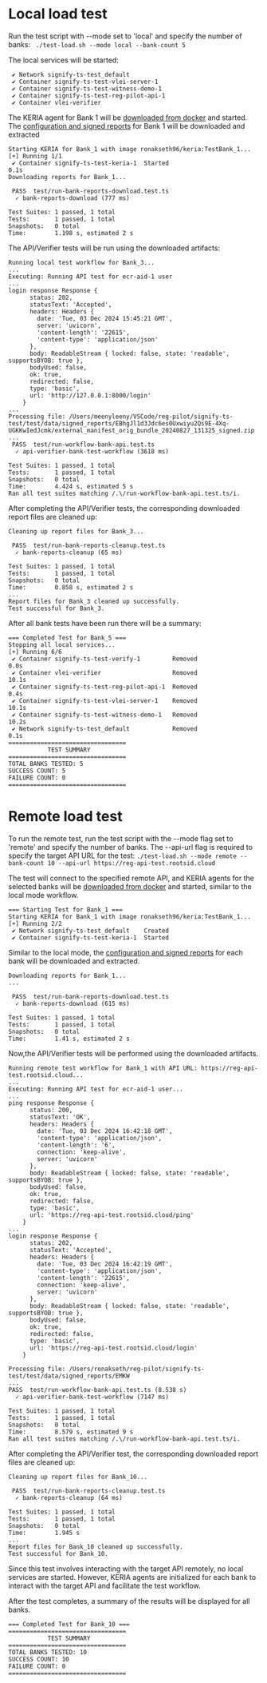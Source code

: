 # Local load test

Run the test script with --mode set to 'local' and specify the number of banks:
` ./test-load.sh --mode local --bank-count 5`

The local services will be started:

```
 ✔ Network signify-ts-test_default
 ✔ Container signify-ts-test-vlei-server-1
 ✔ Container signify-ts-test-witness-demo-1
 ✔ Container signify-ts-test-reg-pilot-api-1
 ✔ Container vlei-verifier
```

The KERIA agent for Bank 1 will be [downloaded from docker](https://hub.docker.com/r/ronakseth96/keria/tags) and started.
The [configuration and signed reports](https://github.com/aydarng/bank_reports) for Bank 1 will be downloaded and extracted

```
Starting KERIA for Bank_1 with image ronakseth96/keria:TestBank_1...
[+] Running 1/1
 ✔ Container signify-ts-test-keria-1  Started                                                                                0.1s
Downloading reports for Bank_1...
```

```
 PASS  test/run-bank-reports-download.test.ts
  ✓ bank-reports-download (777 ms)

Test Suites: 1 passed, 1 total
Tests:       1 passed, 1 total
Snapshots:   0 total
Time:        1.198 s, estimated 2 s
```

The API/Verifier tests will be run using the downloaded artifacts:

```
Running local test workflow for Bank_3...
...
Executing: Running API test for ecr-aid-1 user
...
login response Response {
      status: 202,
      statusText: 'Accepted',
      headers: Headers {
        date: 'Tue, 03 Dec 2024 15:45:21 GMT',
        server: 'uvicorn',
        'content-length': '22615',
        'content-type': 'application/json'
      },
      body: ReadableStream { locked: false, state: 'readable', supportsBYOB: true },
      bodyUsed: false,
      ok: true,
      redirected: false,
      type: 'basic',
      url: 'http://127.0.0.1:8000/login'
    }
...
Processing file: /Users/meenyleeny/VSCode/reg-pilot/signify-ts-test/test/data/signed_reports/EBhgJl1d3Jdc6es0Uxwiyu2Qs9E-4Xq-UGKKwIedJcmk/external_manifest_orig_bundle_20240827_131325_signed.zip
...
 PASS  test/run-workflow-bank-api.test.ts
  ✓ api-verifier-bank-test-workflow (3618 ms)

Test Suites: 1 passed, 1 total
Tests:       1 passed, 1 total
Snapshots:   0 total
Time:        4.424 s, estimated 5 s
Ran all test suites matching /.\/run-workflow-bank-api.test.ts/i.
```

After completing the API/Verifier tests, the corresponding downloaded report files are cleaned up:

```
Cleaning up report files for Bank_3...
```

```
 PASS  test/run-bank-reports-cleanup.test.ts
  ✓ bank-reports-cleanup (65 ms)

Test Suites: 1 passed, 1 total
Tests:       1 passed, 1 total
Snapshots:   0 total
Time:        0.858 s, estimated 2 s
...
Report files for Bank_3 cleaned up successfully.
Test successful for Bank_3.
```

After all bank tests have been run there will be a summary:

```
=== Completed Test for Bank_5 ===
Stopping all local services...
[+] Running 6/6
 ✔ Container signify-ts-test-verify-1         Removed                                                                                                                                                  0.0s
 ✔ Container vlei-verifier                    Removed                                                                                                                                                 10.1s
 ✔ Container signify-ts-test-reg-pilot-api-1  Removed                                                                                                                                                  0.4s
 ✔ Container signify-ts-test-vlei-server-1    Removed                                                                                                                                                 10.1s
 ✔ Container signify-ts-test-witness-demo-1   Removed                                                                                                                                                 10.2s
 ✔ Network signify-ts-test_default            Removed                                                                                                                                                  0.1s
=================================
           TEST SUMMARY
=================================
TOTAL BANKS TESTED: 5
SUCCESS COUNT: 5
FAILURE COUNT: 0
=================================
```

# Remote load test

To run the remote test, run the test script with the --mode flag set to 'remote' and specify the number of banks. The --api-url flag is required to specify the target API URL for the test: `./test-load.sh --mode remote --bank-count 10 --api-url https://reg-api-test.rootsid.cloud`

The test will connect to the specified remote API, and KERIA agents for the selected banks will be [downloaded from docker](https://hub.docker.com/r/ronakseth96/keria/tags) and started, similar to the local mode workflow.

```
=== Starting Test for Bank_1 ===
Starting KERIA for Bank_1 with image ronakseth96/keria:TestBank_1...
[+] Running 2/2
 ✔ Network signify-ts-test_default    Created
 ✔ Container signify-ts-test-keria-1  Started
```

Similar to the local mode, the [configuration and signed reports](https://github.com/aydarng/bank_reports) for each bank will be downloaded and extracted.

```
Downloading reports for Bank_1...
...

 PASS  test/run-bank-reports-download.test.ts
  ✓ bank-reports-download (615 ms)

Test Suites: 1 passed, 1 total
Tests:       1 passed, 1 total
Snapshots:   0 total
Time:        1.41 s, estimated 2 s
```

Now,the API/Verifier tests will be performed using the downloaded artifacts.

```
Running remote test workflow for Bank_1 with API URL: https://reg-api-test.rootsid.cloud...
...
Executing: Running API test for ecr-aid-1 user...
...
ping response Response {
      status: 200,
      statusText: 'OK',
      headers: Headers {
        date: 'Tue, 03 Dec 2024 16:42:18 GMT',
        'content-type': 'application/json',
        'content-length': '6',
        connection: 'keep-alive',
        server: 'uvicorn'
      },
      body: ReadableStream { locked: false, state: 'readable', supportsBYOB: true },
      bodyUsed: false,
      ok: true,
      redirected: false,
      type: 'basic',
      url: 'https://reg-api-test.rootsid.cloud/ping'
    }
...
login response Response {
      status: 202,
      statusText: 'Accepted',
      headers: Headers {
        date: 'Tue, 03 Dec 2024 16:42:19 GMT',
        'content-type': 'application/json',
        'content-length': '22615',
        connection: 'keep-alive',
        server: 'uvicorn'
      },
      body: ReadableStream { locked: false, state: 'readable', supportsBYOB: true },
      bodyUsed: false,
      ok: true,
      redirected: false,
      type: 'basic',
      url: 'https://reg-api-test.rootsid.cloud/login'
    }
```

```
Processing file: /Users/ronakseth/reg-pilot/signify-ts-test/test/data/signed_reports/EMKW
...
PASS  test/run-workflow-bank-api.test.ts (8.538 s)
  ✓ api-verifier-bank-test-workflow (7147 ms)

Test Suites: 1 passed, 1 total
Tests:       1 passed, 1 total
Snapshots:   0 total
Time:        8.579 s, estimated 9 s
Ran all test suites matching /.\/run-workflow-bank-api.test.ts/i.
```

After completing the API/Verifier test, the corresponding downloaded report files are cleaned up:

```
Cleaning up report files for Bank_10...
```

```
 PASS  test/run-bank-reports-cleanup.test.ts
  ✓ bank-reports-cleanup (64 ms)

Test Suites: 1 passed, 1 total
Tests:       1 passed, 1 total
Snapshots:   0 total
Time:        1.945 s
...
Report files for Bank_10 cleaned up successfully.
Test successful for Bank_10.
```

Since this test involves interacting with the target API remotely, no local services are started. However, KERIA agents are initialized for each bank to interact with the target API and facilitate the test workflow.

After the test completes, a summary of the results will be displayed for all banks.

```
=== Completed Test for Bank_10 ===
=================================
           TEST SUMMARY
=================================
TOTAL BANKS TESTED: 10
SUCCESS COUNT: 10
FAILURE COUNT: 0
=================================
```
